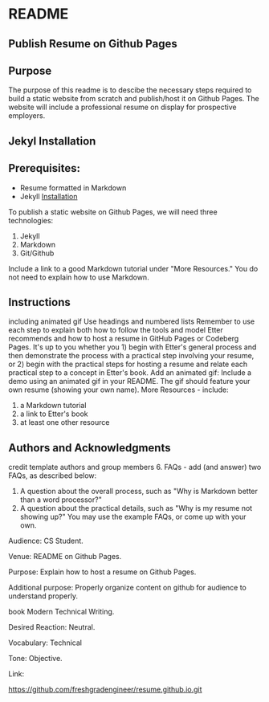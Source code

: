 # README

## Publish Resume on Github Pages


## Purpose

The purpose of this readme is to descibe the necessary steps required to build a static website from scratch and publish/host it on Github Pages. The website will include a professional resume on display for prospective employers. 

## Jekyl Installation






## Prerequisites:

* Resume formatted in Markdown
* Jekyll [Installation](https://jekyllrb.com/docs/installation/) 



To publish a static website on Github Pages, we will need three technologies:

1. Jekyll
2. Markdown 
3. Git/Github



Include a link to a good Markdown tutorial under "More Resources." You do not need to explain how to use Markdown.
## Instructions

 including animated gif Use headings and numbered lists
Remember to use each step to explain both how to follow the tools and model Etter recommends and how to host a resume in GitHub Pages or Codeberg Pages. It's up to you whether you 1) begin with Etter's general process and then demonstrate the process with a practical step involving your resume, or 2) begin with the practical steps for hosting a resume and relate each practical step to a concept in Etter's book.
Add an animated gif: Include a demo using an animated gif in your README. The gif should feature your own resume (showing your own name).
More Resources - include:
1. a Markdown tutorial
2. a link to Etter's book
3. at least one other resource

## Authors and Acknowledgments
credit template authors and group members 6. FAQs - add (and answer) two FAQs, as described below:
1. A question about the overall process, such as "Why is Markdown better than a word processor?"
2. A question about the practical details, such as "Why is my resume not showing up?" You may use the example FAQs, or come up with your own.









Audience: CS Student. 
  
Venue: README on Github Pages. 

Purpose: Explain how to host a resume on Github Pages.  

Additional purpose: Properly organize content on github for audience to understand properly. 

book Modern Technical Writing. 

Desired Reaction: Neutral. 

Vocabulary: Technical 

Tone: Objective. 

Link:

https://github.com/freshgradengineer/resume.github.io.git

   
   